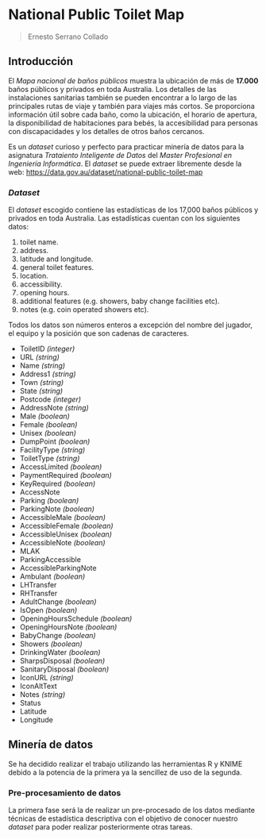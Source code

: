 # National Public Toilet Map

> Ernesto Serrano Collado

## Introducción

El *Mapa nacional de baños públicos* muestra la ubicación de más de **17.000** baños públicos y privados en toda Australia. Los detalles de las instalaciones sanitarias también se pueden encontrar a lo largo de las principales rutas de viaje y también para viajes más cortos. Se proporciona información útil sobre cada baño, como la ubicación, el horario de apertura, la disponibilidad de habitaciones para bebés, la accesibilidad para personas con discapacidades y los detalles de otros baños cercanos.

Es un *dataset* curioso y perfecto para practicar minería de datos para la asignatura *Trataiento Inteligente de Datos* del *Master Profesional en Ingeniería Informática*. El *dataset* se puede extraer libremente desde la web: https://data.gov.au/dataset/national-public-toilet-map

### *Dataset*

El *dataset* escogido contiene las estadísticas de los 17,000 baños públicos y privados en toda Australia. Las estadísticas cuentan con los siguientes datos:

1. toilet name.
2. address.
3. latitude and longitude.
4. general toilet features.
5. location.
6. accessibility.
7. opening hours.
8. additional features (e.g. showers, baby change facilities etc).
9. notes (e.g. coin operated showers etc).

Todos los datos son números enteros a excepción del nombre del jugador, el equipo y la posición que son cadenas de caracteres.

- ToiletID *(integer)*
- URL *(string)*
- Name *(string)*
- Address1 *(string)*
- Town *(string)*
- State *(string)*
- Postcode *(integer)*
- AddressNote *(string)*
- Male *(boolean)*
- Female *(boolean)*
- Unisex *(boolean)*
- DumpPoint *(boolean)*
- FacilityType *(string)*
- ToiletType  *(string)*
- AccessLimited *(boolean)*
- PaymentRequired *(boolean)*
- KeyRequired *(boolean)*
- AccessNote
- Parking *(boolean)*
- ParkingNote *(boolean)*
- AccessibleMale *(boolean)*
- AccessibleFemale *(boolean)*
- AccessibleUnisex *(boolean)*
- AccessibleNote *(boolean)*
- MLAK
- ParkingAccessible
- AccessibleParkingNote
- Ambulant *(boolean)*
- LHTransfer
- RHTransfer
- AdultChange *(boolean)*
- IsOpen *(boolean)*
- OpeningHoursSchedule *(boolean)*
- OpeningHoursNote *(boolean)*
- BabyChange *(boolean)*
- Showers *(boolean)*
- DrinkingWater *(boolean)*
- SharpsDisposal *(boolean)*
- SanitaryDisposal *(boolean)*
- IconURL *(string)*
- IconAltText
- Notes *(string)*
- Status
- Latitude
- Longitude


## Minería de datos

Se ha decidido realizar el trabajo utilizando las herramientas R y KNIME debido a la potencia de la primera ya la sencillez de uso de la segunda.

### Pre-procesamiento de datos

La primera fase será la de realizar un pre-procesado de los datos mediante técnicas de estadística descriptiva con el objetivo de conocer nuestro *dataset* para poder realizar posteriormente otras tareas.
